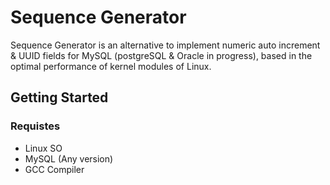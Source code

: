 # Sequence Generator 

Sequence Generator is an alternative to implement numeric auto increment & UUID fields for MySQL (postgreSQL & Oracle in progress), based in the optimal performance of kernel modules of Linux.

## Getting Started

### Requistes

- Linux SO 
- MySQL (Any version)
- GCC Compiler
